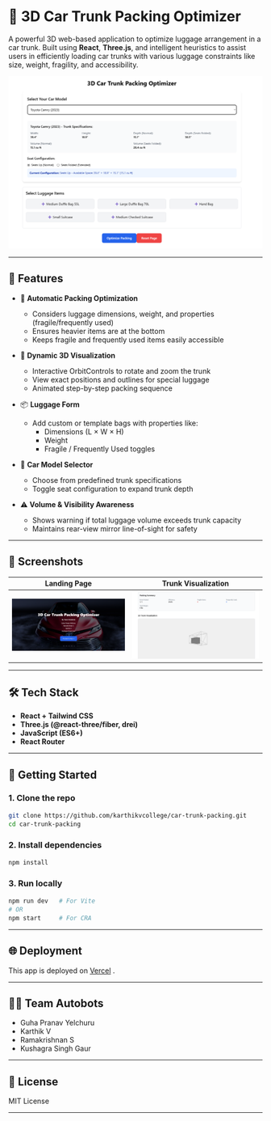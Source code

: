 
# 🚗 3D Car Trunk Packing Optimizer

A powerful 3D web-based application to optimize luggage arrangement in a car trunk. Built using **React**, **Three.js**, and intelligent heuristics to assist users in efficiently loading car trunks with various luggage constraints like size, weight, fragility, and accessibility.

![Demo Screenshot](./public/images/demo-screenshot.png)

---

## 🧠 Features

- 🔁 **Automatic Packing Optimization**
  - Considers luggage dimensions, weight, and properties (fragile/frequently used)
  - Ensures heavier items are at the bottom
  - Keeps fragile and frequently used items easily accessible

- 🧳 **Dynamic 3D Visualization**
  - Interactive OrbitControls to rotate and zoom the trunk
  - View exact positions and outlines for special luggage
  - Animated step-by-step packing sequence

- 📦 **Luggage Form**
  - Add custom or template bags with properties like:
    - Dimensions (L × W × H)
    - Weight
    - Fragile / Frequently Used toggles

- 🚙 **Car Model Selector**
  - Choose from predefined trunk specifications
  - Toggle seat configuration to expand trunk depth

- ⚠️ **Volume & Visibility Awareness**
  - Shows warning if total luggage volume exceeds trunk capacity
  - Maintains rear-view mirror line-of-sight for safety

---

## 📸 Screenshots

| Landing Page | Trunk Visualization |
|--------------|---------------------|
| ![Landing](./public/images/landing.png) | ![Trunk](./public/images/trunk-visual.png) |

---

## 🛠️ Tech Stack

- **React + Tailwind CSS**
- **Three.js (@react-three/fiber, drei)**
- **JavaScript (ES6+)**
- **React Router**

---

## 🚀 Getting Started

### 1. Clone the repo

```bash
git clone https://github.com/karthikvcollege/car-trunk-packing.git
cd car-trunk-packing
```

### 2. Install dependencies

```bash
npm install
```

### 3. Run locally

```bash
npm run dev   # For Vite
# OR
npm start     # For CRA
```

---

## 🌐 Deployment

This app is deployed on [Vercel](https://car-trunk-packing.vercel.app/) .


---

## 🧑‍💻 Team Autobots

- Guha Pranav Yelchuru
- Karthik V
- Ramakrishnan S  
- Kushagra Singh Gaur  

---

## 📄 License

MIT License

---

